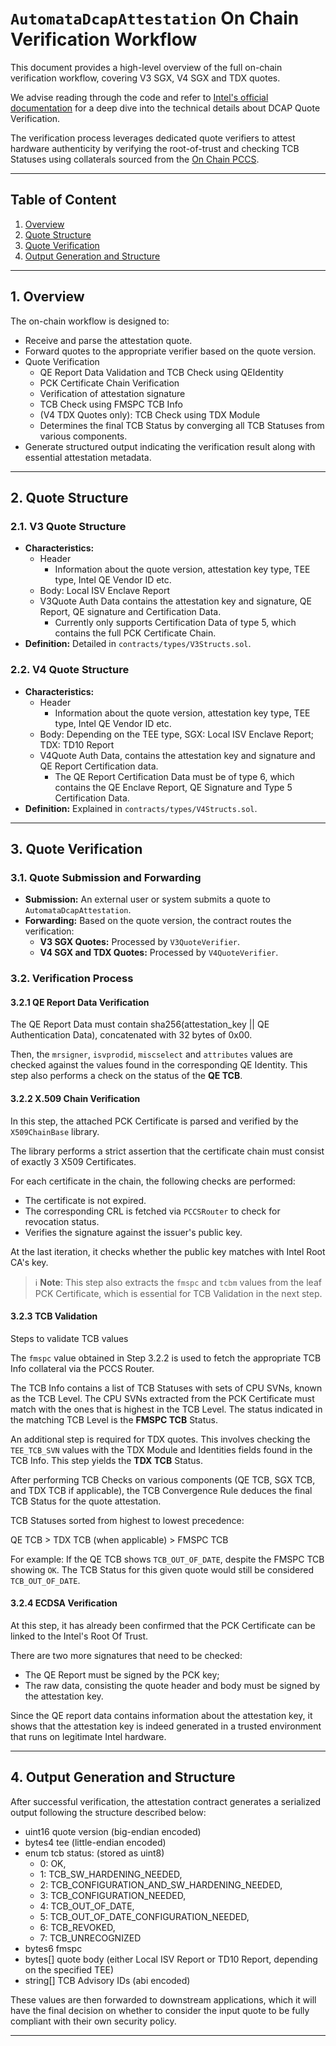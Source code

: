 # `AutomataDcapAttestation` On Chain Verification Workflow

This document provides a high-level overview of the full on-chain verification workflow, covering V3 SGX, V4 SGX and TDX quotes. 

We advise reading through the code and refer to [Intel's official documentation](https://download.01.org/intel-sgx/sgx-dcap/1.22/linux/docs/) for a deep dive into the technical details about DCAP Quote Verification.

The verification process leverages dedicated quote verifiers to attest hardware authenticity by verifying the root-of-trust and checking TCB Statuses using collaterals sourced from the [On Chain PCCS](https://github.com/automata-network/automata-on-chain-pccs).

---

## Table of Content
1. [Overview](#1-overview)
2. [Quote Structure](#2-quote-structure)
3. [Quote Verification](#3-quote-verification)
4. [Output Generation and Structure](#4-output-generation-and-structure)

---

## 1. Overview

The on-chain workflow is designed to:
- Receive and parse the attestation quote.
- Forward quotes to the appropriate verifier based on the quote version.
- Quote Verification
    - QE Report Data Validation and TCB Check using QEIdentity
    - PCK Certificate Chain Verification
    - Verification of attestation signature
    - TCB Check using FMSPC TCB Info
    - (V4 TDX Quotes only): TCB Check using TDX Module
    - Determines the final TCB Status by converging all TCB Statuses from various components.
- Generate structured output indicating the verification result along with essential attestation metadata.

---

## 2. Quote Structure

### 2.1. V3 Quote Structure
- **Characteristics:**
    - Header
        - Information about the quote version, attestation key type, TEE type, Intel QE Vendor ID etc.
    - Body: Local ISV Enclave Report
    - V3Quote Auth Data contains the attestation key and signature, QE Report, QE signature and Certification Data.
        - Currently only supports Certification Data of type 5, which contains the full PCK Certificate Chain.
- **Definition:** Detailed in `contracts/types/V3Structs.sol`.

### 2.2. V4 Quote Structure
- **Characteristics:**
    - Header
        - Information about the quote version, attestation key type, TEE type, Intel QE Vendor ID etc.
    - Body: Depending on the TEE type, SGX: Local ISV Enclave Report; TDX: TD10 Report
    - V4Quote Auth Data, contains the attestation key and signature and QE Report Certification data.
        - The QE Report Certification Data must be of type 6, which contains the QE Enclave Report, QE Signature and Type 5 Certification Data.
- **Definition:** Explained in `contracts/types/V4Structs.sol`.

---

## 3. Quote Verification

### 3.1. Quote Submission and Forwarding
- **Submission:** An external user or system submits a quote to `AutomataDcapAttestation`.
- **Forwarding:** Based on the quote version, the contract routes the verification:
  - **V3 SGX Quotes:** Processed by `V3QuoteVerifier`.
  - **V4 SGX and TDX Quotes:** Processed by `V4QuoteVerifier`.

### 3.2. Verification Process

#### 3.2.1 QE Report Data Verification

The QE Report Data must contain sha256(attestation_key || QE Authentication Data), concatenated with 32 bytes of 0x00.

Then, the `mrsigner`, `isvprodid`, `miscselect` and `attributes` values are checked against the values found in the corresponding QE Identity. This step also performs a check on the status of the **QE TCB**.

#### 3.2.2 X.509 Chain Verification

In this step, the attached PCK Certificate is parsed and verified by the `X509ChainBase` library. 

The library performs a strict assertion that the certificate chain must consist of exactly 3 X509 Certificates.

For each certificate in the chain, the following checks are performed:

- The certificate is not expired.
- The corresponding CRL is fetched via `PCCSRouter` to check for revocation status.
- Verifies the signature against the issuer's public key.

At the last iteration, it checks whether the public key matches with Intel Root CA's key.

>
> ℹ️ **Note**: This step also extracts the `fmspc` and `tcbm` values from the leaf PCK Certificate, which is essential for TCB Validation in the next step.
>

#### 3.2.3 TCB Validation

Steps to validate TCB values

The `fmspc` value obtained in Step 3.2.2 is used to fetch the appropriate TCB Info collateral via the PCCS Router.

The TCB Info contains a list of TCB Statuses with sets of CPU SVNs, known as the TCB Level. The CPU SVNs extracted from the PCK Certificate must match with the ones that is highest in the TCB Level. The status indicated in the matching TCB Level is the **FMSPC TCB** Status.

An additional step is required for TDX quotes. This involves checking the `TEE_TCB_SVN` values with the TDX Module and Identities fields found in the TCB Info. This step yields the **TDX TCB** Status.

After performing TCB Checks on various components (QE TCB, SGX TCB, and TDX TCB if applicable), the TCB Convergence Rule deduces the final TCB Status for the quote attestation.

TCB Statuses sorted from highest to lowest precedence:

QE TCB > TDX TCB (when applicable) > FMSPC TCB

For example: If the QE TCB shows `TCB_OUT_OF_DATE`, despite the FMSPC TCB showing `OK`. The TCB Status for this given quote would still be considered `TCB_OUT_OF_DATE`.

#### 3.2.4 ECDSA Verification

At this step, it has already been confirmed that the PCK Certificate can be linked to the Intel's Root Of Trust. 

There are two more signatures that need to be checked:

- The QE Report must be signed by the PCK key;
- The raw data, consisting the quote header and body must be signed by the attestation key.

Since the QE report data contains information about the attestation key, it shows that the attestation key is indeed generated in a trusted environment that runs on legitimate Intel hardware.

---

## 4. Output Generation and Structure

After successful verification, the attestation contract generates a serialized output following the structure described below:

- uint16 quote version (big-endian encoded)
- bytes4 tee (little-endian encoded)
- enum tcb status: (stored as uint8)
  - 0: OK,
  - 1: TCB_SW_HARDENING_NEEDED,
  - 2: TCB_CONFIGURATION_AND_SW_HARDENING_NEEDED,
  - 3: TCB_CONFIGURATION_NEEDED,
  - 4: TCB_OUT_OF_DATE,
  - 5: TCB_OUT_OF_DATE_CONFIGURATION_NEEDED,
  - 6: TCB_REVOKED,
  - 7: TCB_UNRECOGNIZED
- bytes6 fmspc
- bytes[] quote body (either Local ISV Report or TD10 Report, depending on the specified TEE)
- string[] TCB Advisory IDs (abi encoded)

These values are then forwarded to downstream applications, which it will have the final decision on whether to consider the input quote to be fully compliant with their own security policy.

---
